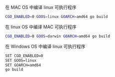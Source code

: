 
在 MAC OS 中编译 linux 可执行程序
```bash
CGO_ENABLED=0 GOOS=linux GOARCH=amd64 go build
```

在 linux OS 中编译 MAC 可执行程序
```bash
CGO_ENABLED=0 GOOS=darwin GOARCH=amd64 go build
```

在 Windows OS 中编译 linux 可执行程序
```bash
SET CGO_ENABLED=0
SET GOOS=linux
SET GOARCH=amd64
go build
```
